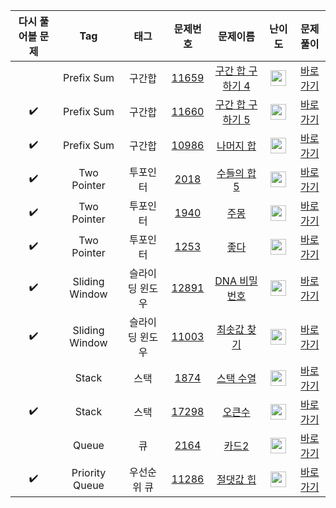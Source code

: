 | 다시 풀어볼 문제 | Tag                          | 태그                | 문제번호    | 문제이름    | 난이도    | 문제풀이    |
| :------:  | :--------------------------: | :-----------------: | :------:  | :------:  |  :------:  | :------:  |
|   | Prefix Sum | 구간합 | <a href="https://www.acmicpc.net/problem/11659">11659</a> | <a href="https://www.acmicpc.net/problem/11659">구간 합 구하기 4</a> | <img height="25px" width="25px" src="https://static.solved.ac/tier_small/8.svg"/> | [바로가기](./구간합/11659-구간%20합%20구하기%204.py) |
| :heavy_check_mark: | Prefix Sum | 구간합 | <a href="https://www.acmicpc.net/problem/11660">11660</a> | <a href="https://www.acmicpc.net/problem/11660">구간 합 구하기 5</a> | <img height="25px" width="25px" src="https://static.solved.ac/tier_small/10.svg"/> | [바로가기](./구간합/11660-구간%20합%20구하기%205.py) |
| :heavy_check_mark: | Prefix Sum | 구간합 | <a href="https://www.acmicpc.net/problem/10986">10986</a> | <a href="https://www.acmicpc.net/problem/10986">나머지 합</a> | <img height="25px" width="25px" src="https://static.solved.ac/tier_small/13.svg"/> | [바로가기](./구간합/10986-나머지%20합.py) |
| :heavy_check_mark: | Two Pointer | 투포인터 | <a href="https://www.acmicpc.net/problem/2018">2018</a> | <a href="https://www.acmicpc.net/problem/2018">수들의 합 5</a> | <img height="25px" width="25px" src="https://static.solved.ac/tier_small/6.svg"/> | [바로가기](./투포인터/2018-수들의%20합%205.py) |
| :heavy_check_mark: | Two Pointer | 투포인터 | <a href="https://www.acmicpc.net/problem/1940">1940</a> | <a href="https://www.acmicpc.net/problem/1940">주몽</a> | <img height="25px" width="25px" src="https://static.solved.ac/tier_small/7.svg"/> | [바로가기](./투포인터/1940-주몽.py) |
| :heavy_check_mark: | Two Pointer | 투포인터 | <a href="https://www.acmicpc.net/problem/1253">1253</a> | <a href="https://www.acmicpc.net/problem/1253">좋다</a> | <img height="25px" width="25px" src="https://static.solved.ac/tier_small/12.svg"/> | [바로가기](./투포인터/1253-좋다.py) |
| :heavy_check_mark: | Sliding Window | 슬라이딩 윈도우 | <a href="https://www.acmicpc.net/problem/12891">12891</a> | <a href="https://www.acmicpc.net/problem/12891">DNA 비밀번호</a> | <img height="25px" width="25px" src="https://static.solved.ac/tier_small/9.svg"/> | [바로가기](./슬라이딩%20윈도우/12891-DNA%20비밀번호.py) |
| :heavy_check_mark: | Sliding Window | 슬라이딩 윈도우 | <a href="https://www.acmicpc.net/problem/11003">11003</a> | <a href="https://www.acmicpc.net/problem/11003">최솟값 찾기</a> | <img height="25px" width="25px" src="https://static.solved.ac/tier_small/16.svg"/> | [바로가기](./슬라이딩%20윈도우/11003-최솟값%20찾기.py) |
|  | Stack | 스택 | <a href="https://www.acmicpc.net/problem/1874">1874</a> | <a href="https://www.acmicpc.net/problem/1874">스택 수열</a> | <img height="25px" width="25px" src="https://static.solved.ac/tier_small/9.svg"/> | [바로가기](./스택과%20큐/1874-스택%20수열.py) |
| :heavy_check_mark: | Stack | 스택 | <a href="https://www.acmicpc.net/problem/17298">17298</a> | <a href="https://www.acmicpc.net/problem/17298">오큰수</a> | <img height="25px" width="25px" src="https://static.solved.ac/tier_small/12.svg"/> | [바로가기](./스택과%20큐/17298-오큰수.py) |
|  | Queue | 큐 | <a href="https://www.acmicpc.net/problem/2164">2164</a> | <a href="https://www.acmicpc.net/problem/2164">카드2</a> | <img height="25px" width="25px" src="https://static.solved.ac/tier_small/7.svg"/> | [바로가기](./스택과%20큐/2164-카드2.py) |
| :heavy_check_mark: | Priority Queue | 우선순위 큐 | <a href="https://www.acmicpc.net/problem/11286">11286</a> | <a href="https://www.acmicpc.net/problem/11286">절댓값 힙</a> | <img height="25px" width="25px" src="https://static.solved.ac/tier_small/10.svg"/> | [바로가기](./힙/11286-절댓값%20힙.py) |
